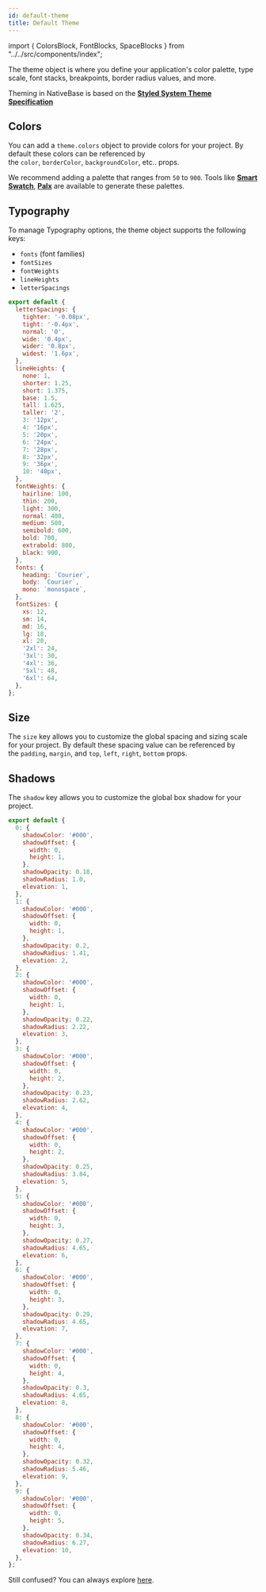 ```yaml
---
id: default-theme
title: Default Theme
---
```


import { ColorsBlock, FontBlocks, SpaceBlocks } from "../../src/components/index";

The theme object is where you define your application's color palette, type scale, font stacks, breakpoints, border radius values, and more.

Theming in NativeBase is based on the **[Styled System Theme Specification](https://system-ui.com/theme/)**

## Colors

You can add a `theme.colors` object to provide colors for your project. By default these colors can be referenced by the `color`, `borderColor`, `backgroundColor`, etc.. props.

We recommend adding a palette that ranges from `50` to `900`. Tools like **[Smart Swatch](https://smart-swatch.netlify.app/)**, **[Palx](https://palx.jxnblk.com/)** are available to generate these palettes.

<ColorsBlock/>

## **Typography**

To manage Typography options, the theme object supports the following keys:

- `fonts` (font families)
- `fontSizes`
- `fontWeights`
- `lineHeights`
- `letterSpacings`

```jsx
export default {
  letterSpacings: {
    tighter: '-0.08px',
    tight: '-0.4px',
    normal: '0',
    wide: '0.4px',
    wider: '0.8px',
    widest: '1.6px',
  },
  lineHeights: {
    none: 1,
    shorter: 1.25,
    short: 1.375,
    base: 1.5,
    tall: 1.625,
    taller: '2',
    3: '12px',
    4: '16px',
    5: '20px',
    6: '24px',
    7: '28px',
    8: '32px',
    9: '36px',
    10: '40px',
  },
  fontWeights: {
    hairline: 100,
    thin: 200,
    light: 300,
    normal: 400,
    medium: 500,
    semibold: 600,
    bold: 700,
    extrabold: 800,
    black: 900,
  },
  fonts: {
    heading: `Courier`,
    body: `Courier`,
    mono: `monospace`,
  },
  fontSizes: {
    xs: 12,
    sm: 14,
    md: 16,
    lg: 18,
    xl: 20,
    '2xl': 24,
    '3xl': 30,
    '4xl': 36,
    '5xl': 48,
    '6xl': 64,
  },
};
```

<FontBlocks/>

## **Size**

The `size` key allows you to customize the global spacing and sizing scale for your project. By default these spacing value can be referenced by the `padding`, `margin`, and `top`, `left`, `right`, `bottom` props.

<SpaceBlocks/>

## Shadows

The `shadow` key allows you to customize the global box shadow for your project.

```jsx
export default {
  0: {
    shadowColor: '#000',
    shadowOffset: {
      width: 0,
      height: 1,
    },
    shadowOpacity: 0.18,
    shadowRadius: 1.0,
    elevation: 1,
  },
  1: {
    shadowColor: '#000',
    shadowOffset: {
      width: 0,
      height: 1,
    },
    shadowOpacity: 0.2,
    shadowRadius: 1.41,
    elevation: 2,
  },
  2: {
    shadowColor: '#000',
    shadowOffset: {
      width: 0,
      height: 1,
    },
    shadowOpacity: 0.22,
    shadowRadius: 2.22,
    elevation: 3,
  },
  3: {
    shadowColor: '#000',
    shadowOffset: {
      width: 0,
      height: 2,
    },
    shadowOpacity: 0.23,
    shadowRadius: 2.62,
    elevation: 4,
  },
  4: {
    shadowColor: '#000',
    shadowOffset: {
      width: 0,
      height: 2,
    },
    shadowOpacity: 0.25,
    shadowRadius: 3.84,
    elevation: 5,
  },
  5: {
    shadowColor: '#000',
    shadowOffset: {
      width: 0,
      height: 3,
    },
    shadowOpacity: 0.27,
    shadowRadius: 4.65,
    elevation: 6,
  },
  6: {
    shadowColor: '#000',
    shadowOffset: {
      width: 0,
      height: 3,
    },
    shadowOpacity: 0.29,
    shadowRadius: 4.65,
    elevation: 7,
  },
  7: {
    shadowColor: '#000',
    shadowOffset: {
      width: 0,
      height: 4,
    },
    shadowOpacity: 0.3,
    shadowRadius: 4.65,
    elevation: 8,
  },
  8: {
    shadowColor: '#000',
    shadowOffset: {
      width: 0,
      height: 4,
    },
    shadowOpacity: 0.32,
    shadowRadius: 5.46,
    elevation: 9,
  },
  9: {
    shadowColor: '#000',
    shadowOffset: {
      width: 0,
      height: 5,
    },
    shadowOpacity: 0.34,
    shadowRadius: 6.27,
    elevation: 10,
  },
};
```

Still confused? You can always explore [here](https://github.com/GeekyAnts/nativebase-v3/tree/development/src/theme/base).
